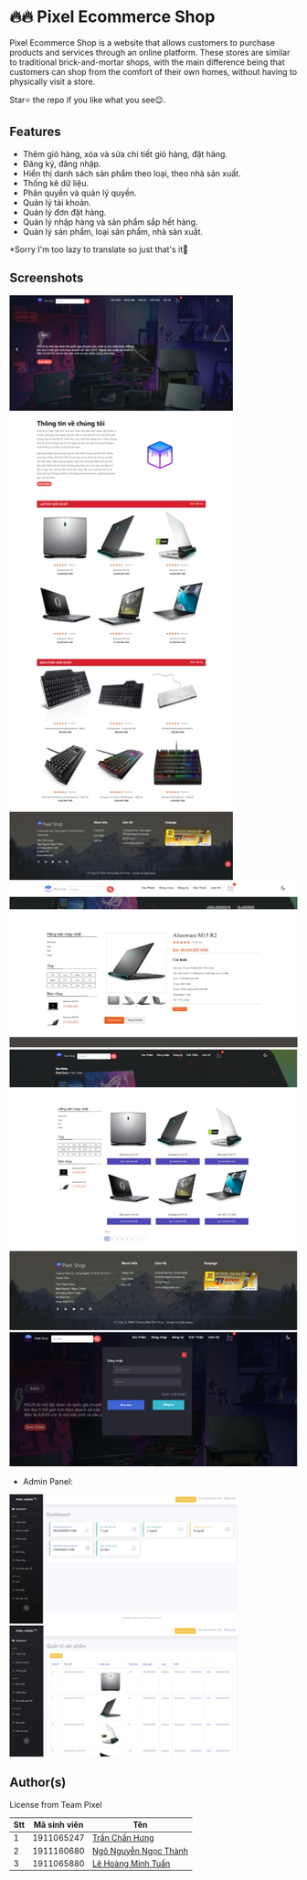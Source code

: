 # 🔥🔥 Pixel Ecommerce Shop

Pixel Ecommerce Shop is a website that allows customers to purchase products and services through an online platform. These stores are similar to traditional brick-and-mortar shops, with the main difference being that customers can shop from the comfort of their own homes, without having to physically visit a store.

Star⭐ the repo if you like what you see😉.


## Features

- Thêm giỏ hàng, xóa và sửa chi tiết giỏ hàng, đặt hàng.
- Đăng ký, đăng nhập.
- Hiển thị danh sách sản phẩm theo loại, theo nhà sản xuất.
- Thống kê dữ liệu.
- Phân quyền và quản lý quyền.
- Quản lý tài khoản.
- Quản lý đơn đặt hàng.
- Quản lý nhập hàng và sản phẩm sắp hết hàng.
- Quản lý sản phẩm, loại sản phẩm, nhà sản xuất.

*Sorry I'm too lazy to translate so just that's it🤣

## Screenshots


<p>
<img src="images/home.jpg"/> 
<img src="images/chitietsanpham.jpg"/> 
<img src="images/product.jpg" "/> 
<img src="images/login.jpg""/> 
</p>

* Admin Panel:

<p>
<img src="images/adminpanel.jpg" width="400"/> 
<img src="images/adminproduct.jpg" width="400"/> 
</p>

## Author(s)

License from Team Pixel 

Stt | Mã sinh viên | Tên
---- | ---- | ---
1 | 1911065247 | [Trần Chấn Hưng](https://www.facebook.com/chanhung.ninzy/)
2 | 1911160680 | [Ngô Nguyễn Ngọc Thành](https://www.facebook.com/dong.ngo.77770/)
3 | 1911065880 | [Lê Hoàng Minh Tuấn](https://www.facebook.com/cuabequyen/)

